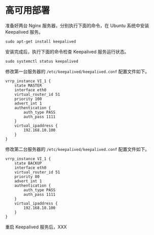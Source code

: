 # 高可用部署

准备好两台 Nginx 服务器，分别执行下面的命令，在 Ubuntu 系统中安装 Keepalived 服务。

```
sudo apt-get install keepalived
```

安装完成后，执行下面的命令检查 Keepalived 服务运行状态。

```
sudo systemctl status keepalived
```

修改第一台服务器的 `/etc/keepalived/keepalived.conf` 配置文件如下。

```
vrrp_instance VI_1 {
    state MASTER
    interface eth0
    virtual_router_id 51
    priority 100
    advert_int 1
    authentication {
        auth_type PASS
        auth_pass 1111
    }
    virtual_ipaddress {
        192.168.10.100
    }
}
```

修改第二台服务器的 `/etc/keepalived/keepalived.conf` 配置文件如下。

```
vrrp_instance VI_1 {
    state BACKUP
    interface eth0
    virtual_router_id 51
    priority 80
    advert_int 1
    authentication {
        auth_type PASS
        auth_pass 1111
    }
    virtual_ipaddress {
        192.168.10.100
    }
}
```

重启 Keepalived 服务后，XXX
